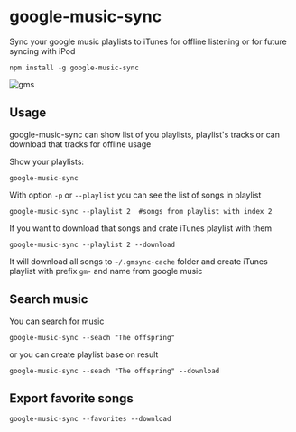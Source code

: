 # google-music-sync

Sync your google music playlists to iTunes for offline listening or for future syncing with iPod

	npm install -g google-music-sync

![gms](https://cloud.githubusercontent.com/assets/1421128/11244770/04f29202-8e18-11e5-964c-b7ae6f48b1a7.gif)


## Usage

google-music-sync can show list of you playlists, playlist's tracks or can download that tracks for offline usage

Show your playlists:

	google-music-sync

With option `-p` or `--playlist` you can see the list of songs in playlist

	google-music-sync --playlist 2  #songs from playlist with index 2

If you want to download that songs and crate iTunes playlist with them

	google-music-sync --playlist 2 --download

It will download all songs to `~/.gmsync-cache` folder and create iTunes playlist with prefix `gm-` and name from google music

## Search music

You can search for music

	google-music-sync --seach "The offspring"

or you can create playlist base on result

	google-music-sync --seach "The offspring" --download

## Export favorite songs

	google-music-sync --favorites --download
